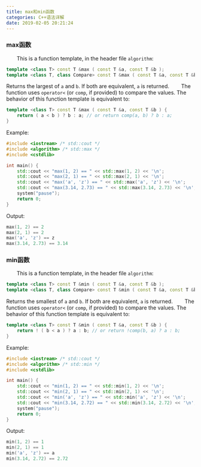 ```yaml
---
title: max和min函数
categories: C++语法详解
date: 2019-02-05 20:21:24
---
```

### max函数

&emsp;&emsp;This is a function template, in the header file `algorithm`:<!--more-->

``` cpp
template <class T> const T &max ( const T &a, const T &b );
template <class T, class Compare> const T &max ( const T &a, const T &b, Compare comp );
```

Returns the largest of `a` and `b`. If both are equivalent, `a` is returned.
&emsp;&emsp;The function uses `operator<` (or `comp`, if provided) to compare the values. The behavior of this function template is equivalent to:

``` cpp
template <class T> const T &max ( const T &a, const T &b ) {
    return ( a < b ) ? b : a; // or return comp(a, b) ? b : a;
}
```

Example:

``` cpp
#include <iostream> /* std::cout */
#include <algorithm> /* std::max */
#include <cstdlib>

int main() {
    std::cout << "max(1, 2) == " << std::max(1, 2) << '\n';
    std::cout << "max(2, 1) == " << std::max(2, 1) << '\n';
    std::cout << "max('a', 'z') == " << std::max('a', 'z') << '\n';
    std::cout << "max(3.14, 2.73) == " << std::max(3.14, 2.73) << '\n';
    system("pause");
    return 0;
}
```

Output:

``` cpp
max(1, 2) == 2
max(2, 1) == 2
max('a', 'z') == z
max(3.14, 2.73) == 3.14
```

### min函数

&emsp;&emsp;This is a function template, in the header file `algorithm`:

``` cpp
template <class T> const T &min ( const T &a, const T &b );
template <class T, class Compare> const T &min ( const T &a, const T &b, Compare comp );
```

Returns the smallest of `a` and `b`. If both are equivalent, `a` is returned.
&emsp;&emsp;The function uses `operator<` (or `comp`, if provided) to compare the values. The behavior of this function template is equivalent to:

``` cpp
template <class T> const T &min ( const T &a, const T &b ) {
    return ! ( b < a ) ? a : b; // or return !comp(b, a) ? a : b;
}
```

Example:

``` cpp
#include <iostream> /* std::cout */
#include <algorithm> /* std::min */
#include <cstdlib>

int main() {
    std::cout << "min(1, 2) == " << std::min(1, 2) << '\n';
    std::cout << "min(2, 1) == " << std::min(2, 1) << '\n';
    std::cout << "min('a', 'z') == " << std::min('a', 'z') << '\n';
    std::cout << "min(3.14, 2.72) == " << std::min(3.14, 2.72) << '\n';
    system("pause");
    return 0;
}
```

Output:

``` cpp
min(1, 2) == 1
min(2, 1) == 1
min('a', 'z') == a
min(3.14, 2.72) == 2.72
```